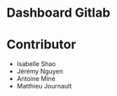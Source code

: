 # Dashboard Gitlab



# Contributor
- Isabelle Shao
- Jérémy Nguyen
- Antoine Miné
- Matthieu Journault
